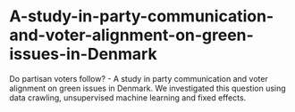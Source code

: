 # A-study-in-party-communication-and-voter-alignment-on-green-issues-in-Denmark
Do partisan voters follow? - A study in party communication and voter alignment on green issues in Denmark. We investigated this question using data crawling, unsupervised machine learning and fixed effects.
